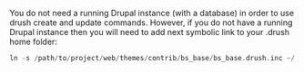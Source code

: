 You do not need a running Drupal instance (with a database) in order to use drush create and update commands. However, if you do not have a running Drupal instance then you will need to add next symbolic link to your .drush home folder:

```php
ln -s /path/to/project/web/themes/contrib/bs_base/bs_base.drush.inc ~/.drush/bs_base.drush.inc
```